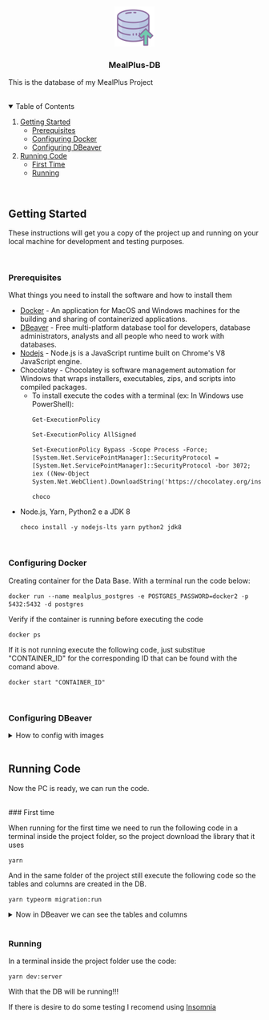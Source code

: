 <!-- PROJECT LOGO -->
<br />
<p align="center">
  <a href="https://github.com/othneildrew/Best-README-Template">
    <img src="_README.md/icon8.png?" alt="Logo" width="80" height="80">
  </a>

  <h3 align="center">MealPlus-DB</h3>
</p>

This is the database of my MealPlus Project

</br>

<!-- TABLE OF CONTENTS -->
<details open="open">
  <summary>Table of Contents</summary>
  <ol>
    <li>
      <a href="#getting-started">Getting Started</a>
      <ul>
        <li><a href="#prerequisites">Prerequisites</a></li>
        <li><a href="#configuring-docker">Configuring Docker</a></li>
        <li><a href="#configuring-dbeaver">Configuring DBeaver</a></li>
      </ul>
    </li>
    <li>
      <a href="#running-code">Running Code</a>
      <ul>
        <li><a href="#first-time">First Time</a></li>
        <li><a href="#running">Running</a></li>
      </ul>
    </li>
  </ol>
</details>

</br>

## Getting Started

These instructions will get you a copy of the project up and running on your local machine for development and testing purposes.

</br>

### Prerequisites

What things you need to install the software and how to install them

* [Docker](https://www.docker.com/get-started) - An application for MacOS and Windows machines for the building and sharing of containerized applications.
* [DBeaver](https://dbeaver.io/) - Free multi-platform database tool for developers, database administrators, analysts and all people who need to work with databases.
* [Nodejs](https://nodejs.org/en/) - Node.js is a JavaScript runtime built on Chrome's V8 JavaScript engine.
* Chocolatey - Chocolatey is software management automation for Windows that wraps installers, executables, zips, and scripts into compiled packages.
  * To install execute the codes with a terminal (ex: In Windows use PowerShell):
    ```
    Get-ExecutionPolicy
    ```
    ```
    Set-ExecutionPolicy AllSigned
    ```
    ```
    Set-ExecutionPolicy Bypass -Scope Process -Force; [System.Net.ServicePointManager]::SecurityProtocol = [System.Net.ServicePointManager]::SecurityProtocol -bor 3072; iex ((New-Object System.Net.WebClient).DownloadString('https://chocolatey.org/install.ps1'))
    ```
    ```
    choco
    ```
* Node.js, Yarn, Python2 e a JDK 8
  ```
  choco install -y nodejs-lts yarn python2 jdk8
  ```

</br>

### Configuring Docker

Creating container for the Data Base. With a terminal run the code below:

```
docker run --name mealplus_postgres -e POSTGRES_PASSWORD=docker2 -p 5432:5432 -d postgres
```

Verify if the container is running before executing the code
```
docker ps
```

If it is not running execute the following code, just substitue "CONTAINER_ID" for the corresponding ID that can be found with the comand above.
```
docker start "CONTAINER_ID"
```

</br>

### Configuring DBeaver
<details>
  <summary>How to config with images</summary>
  
  * Creating Database
    ![DBeaver](https://github.com/MestreALMO/MealPlus-DB/blob/master/_README.md/DBeaver/01.png?raw=true)
    ![DBeaver](https://github.com/MestreALMO/MealPlus-DB/blob/master/_README.md/DBeaver/02.png?raw=true)
    Password = docker2
    ![DBeaver](https://github.com/MestreALMO/MealPlus-DB/blob/master/_README.md/DBeaver/03.png?raw=true)
    ![DBeaver](https://github.com/MestreALMO/MealPlus-DB/blob/master/_README.md/DBeaver/04.png?raw=true)
    ![DBeaver](https://github.com/MestreALMO/MealPlus-DB/blob/master/_README.md/DBeaver/05.png?raw=true)
    ![DBeaver](https://github.com/MestreALMO/MealPlus-DB/blob/master/_README.md/DBeaver/06.png?raw=true)
    ![DBeaver](https://github.com/MestreALMO/MealPlus-DB/blob/master/_README.md/DBeaver/07.png?raw=true)
    ![DBeaver](https://github.com/MestreALMO/MealPlus-DB/blob/master/_README.md/DBeaver/08.png?raw=true)
    DB created!
    ![DBeaver](https://github.com/MestreALMO/MealPlus-DB/blob/master/_README.md/DBeaver/09.png?raw=true)
</details>

</br>

## Running Code

Now the PC is ready, we can run the code.

</br>
### First time

When running for the first time we need to run the following code in a terminal inside the project folder, so the project download the library that it uses

```
yarn
```

And in the same folder of the project still execute the following code so the tables and columns are created in the DB.

```
yarn typeorm migration:run
```

<details>
  <summary>Now in DBeaver we can see the tables and columns</summary>
  
  * Follow the path in the left to see the information
    ![DBeaver](https://github.com/MestreALMO/MealPlus-DB/blob/master/_README.md/DBeaver/10.png?raw=true)
</details>


</br>

### Running

In a terminal inside the project folder use the code:

```
yarn dev:server
```

With that the DB will be running!!!

If there is desire to do some testing I recomend using [Insomnia](https://insomnia.rest/download/)

